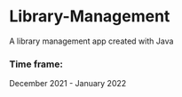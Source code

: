 # Library-Management
A library management app created with Java <br />
### Time frame: 
December 2021 - January 2022
